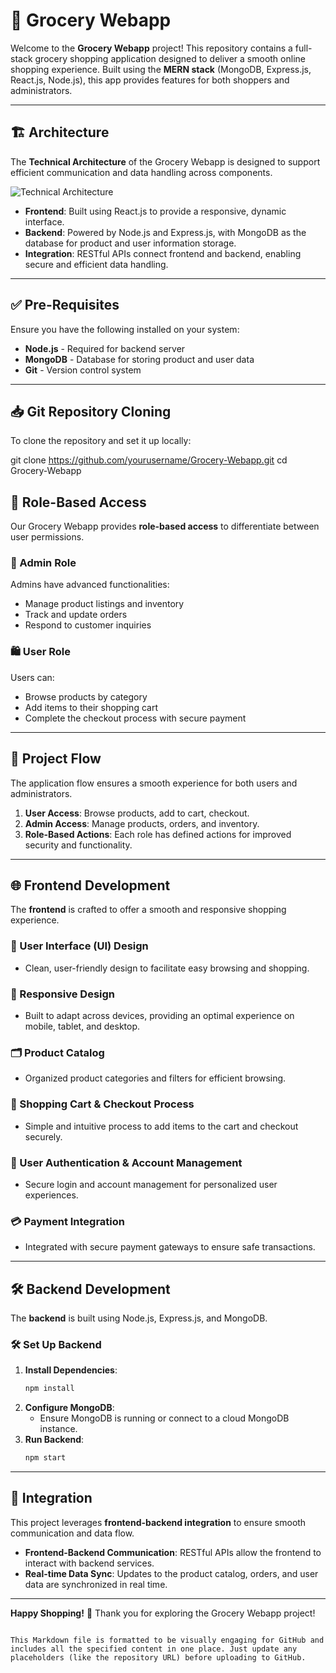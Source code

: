 # 🛒 Grocery Webapp

Welcome to the **Grocery Webapp** project! This repository contains a full-stack grocery shopping application designed to deliver a smooth online shopping experience. Built using the **MERN stack** (MongoDB, Express.js, React.js, Node.js), this app provides features for both shoppers and administrators.

---

## 🏗️ Architecture

The **Technical Architecture** of the Grocery Webapp is designed to support efficient communication and data handling across components.

![Technical Architecture](path_to_image)

- **Frontend**: Built using React.js to provide a responsive, dynamic interface.
- **Backend**: Powered by Node.js and Express.js, with MongoDB as the database for product and user information storage.
- **Integration**: RESTful APIs connect frontend and backend, enabling secure and efficient data handling.

---

## ✅ Pre-Requisites
Ensure you have the following installed on your system:

- **Node.js** - Required for backend server
- **MongoDB** - Database for storing product and user data
- **Git** - Version control system

---

## 📥 Git Repository Cloning
To clone the repository and set it up locally:


git clone https://github.com/yourusername/Grocery-Webapp.git
cd Grocery-Webapp


## 🔑 Role-Based Access
Our Grocery Webapp provides **role-based access** to differentiate between user permissions.

### 👤 Admin Role
Admins have advanced functionalities:
- Manage product listings and inventory
- Track and update orders
- Respond to customer inquiries

### 🛍️ User Role
Users can:
- Browse products by category
- Add items to their shopping cart
- Complete the checkout process with secure payment

---

## 🔄 Project Flow
The application flow ensures a smooth experience for both users and administrators.

1. **User Access**: Browse products, add to cart, checkout.
2. **Admin Access**: Manage products, orders, and inventory.
3. **Role-Based Actions**: Each role has defined actions for improved security and functionality.

---

## 🌐 Frontend Development
The **frontend** is crafted to offer a smooth and responsive shopping experience.

### 🎨 User Interface (UI) Design
- Clean, user-friendly design to facilitate easy browsing and shopping.

### 📱 Responsive Design
- Built to adapt across devices, providing an optimal experience on mobile, tablet, and desktop.

### 🗂️ Product Catalog
- Organized product categories and filters for efficient browsing.

### 🛒 Shopping Cart & Checkout Process
- Simple and intuitive process to add items to the cart and checkout securely.

### 🔐 User Authentication & Account Management
- Secure login and account management for personalized user experiences.

### 💳 Payment Integration
- Integrated with secure payment gateways to ensure safe transactions.

---

## 🛠️ Backend Development
The **backend** is built using Node.js, Express.js, and MongoDB.

### 🛠️ Set Up Backend
1. **Install Dependencies**:
   ```bash
   npm install
   ```
2. **Configure MongoDB**:
   - Ensure MongoDB is running or connect to a cloud MongoDB instance.
3. **Run Backend**:
   ```bash
   npm start
   ```

---

## 🔗 Integration
This project leverages **frontend-backend integration** to ensure smooth communication and data flow.

- **Frontend-Backend Communication**: RESTful APIs allow the frontend to interact with backend services.
- **Real-time Data Sync**: Updates to the product catalog, orders, and user data are synchronized in real time.

---

**Happy Shopping!** 🛒 Thank you for exploring the Grocery Webapp project!
```

This Markdown file is formatted to be visually engaging for GitHub and includes all the specified content in one place. Just update any placeholders (like the repository URL) before uploading to GitHub.
